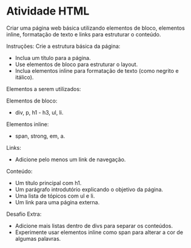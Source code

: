# Atividade HTML
Criar uma página web básica utilizando elementos de bloco, elementos inline, formatação de texto e links para estruturar o conteúdo.

Instruções:
Crie a estrutura básica da página:

- Inclua um título para a página.
- Use elementos de bloco para estruturar o layout.
- Inclua elementos inline para formatação de texto (como negrito e itálico).

Elementos a serem utilizados:

Elementos de bloco: 
- div, p, h1 - h3, ul, li.

Elementos inline: 
- span, strong, em, a.

Links: 
- Adicione pelo menos um link de navegação.

Conteúdo:
- Um título principal com h1.
- Um parágrafo introdutório explicando o objetivo da página.
- Uma lista de tópicos com ul e li.
- Um link para uma página externa.

Desafio Extra:
- Adicione mais listas dentro de divs para separar os conteúdos.
- Experimente usar elementos inline como span para alterar a cor de algumas palavras.
